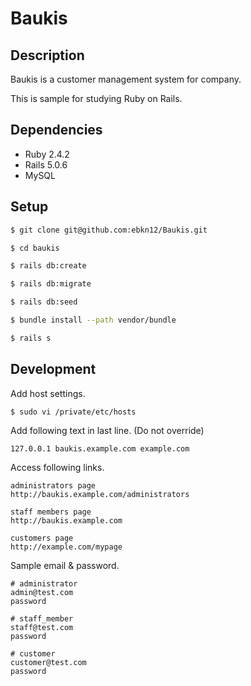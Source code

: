 # Baukis

## Description

Baukis is a customer management system for company.

This is sample for studying Ruby on Rails.

## Dependencies

- Ruby 2.4.2
- Rails 5.0.6
- MySQL

## Setup

```sh
$ git clone git@github.com:ebkn12/Baukis.git

$ cd baukis

$ rails db:create

$ rails db:migrate

$ rails db:seed

$ bundle install --path vendor/bundle

$ rails s
```

## Development

Add host settings.
```
$ sudo vi /private/etc/hosts
```

Add following text in last line. (Do not override)
```sh
127.0.0.1 baukis.example.com example.com
```

Access following links.
```
administrators page
http://baukis.example.com/administrators

staff members page
http://baukis.example.com

customers page
http://example.com/mypage
```

Sample email & password.
```
# administrator
admin@test.com
password

# staff_member
staff@test.com
password

# customer
customer@test.com
password
```
